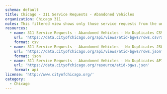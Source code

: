 ```yaml
---
schema: default
title: Chicago - 311 Service Requests - Abandoned Vehicles
organization: Chicago 311
notes: This filtered view shows only those service requests from the underlying dataset that are not marked as duplicates.
resources:
  - name: 311 Service Requests - Abandoned Vehicles - No Duplicates CSV
    url: 'https://data.cityofchicago.org/api/views/atid-bgws/rows.csv?accessType=DOWNLOAD&bom=true&format=true'
    format: csv
  - name: 311 Service Requests - Abandoned Vehicles - No Duplicates JSON
    url: 'https://data.cityofchicago.org/api/views/atid-bgws/rows.json?accessType=DOWNLOAD'
    format: json
  - name: 311 Service Requests - Abandoned Vehicles - No Duplicates API
    url: 'https://data.cityofchicago.org/resource/atid-bgws.json'
    format: api
license: 'http://www.cityofchicago.org/'
category:
  - Chicago
---
```

